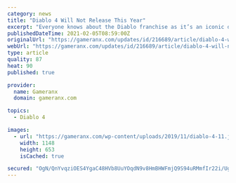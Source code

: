```yaml
---
category: news
title: "Diablo 4 Will Not Release This Year"
excerpt: "Everyone knows about the Diablo franchise as it’s an iconic dungeon crawler and over the years we’ve seen three mainline installments to enjoy. It was during BlizzCon 2019 that we got the confirmation ..."
publishedDateTime: 2021-02-05T08:59:00Z
originalUrl: "https://gameranx.com/updates/id/216689/article/diablo-4-will-not-release-this-year/"
webUrl: "https://gameranx.com/updates/id/216689/article/diablo-4-will-not-release-this-year/"
type: article
quality: 87
heat: 90
published: true

provider:
  name: Gameranx
  domain: gameranx.com

topics:
  - Diablo 4

images:
  - url: "https://gameranx.com/wp-content/uploads/2019/11/diablo-4-11.jpg"
    width: 1148
    height: 653
    isCached: true

secured: "OgN/QnYvqziOES4YgaC48HVb8UuYOqdN9v8HmBHWFmjQ9S94uRMmfIr22i/UgrOOovS5PMM2i4z1AAkaHA25GVmQM5/UA3aLKEHQocllJJ1Nzx7cB2V9YdERsUAl8sLPFgiFakeUTNH+bP+jGkdznt6u7Xh9Yh9cdEdjPZsgDFfTYJZOoN+pn82VpHlsOqt0cbdQmPG/bcZ8N8OC3+ZER06qW+0gICNIhkZsjyQ2EBBQCL/r9lSevibzPOMmakJFw5gEqGSANKNRce8jejrRqTsRFDh3PXGN/YxMYLRYK7oOh2k/x1b9XHfsV36jHIMLLS0Gvl5/i6PyXcMXwN27FSAW39naTt1GhY/xNoPYtcY=;PuVMBvUQBYQq/54iki8Y4Q=="
---
```


